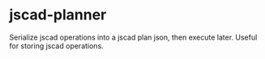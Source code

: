 # jscad-planner
Serialize jscad operations into a jscad plan json, then execute later. Useful for storing jscad operations.
